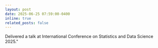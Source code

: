 ```yaml
---
layout: post
date: 2025-06-25 07:59:00-0400
inline: true
related_posts: false
---
```


Delivered a talk at International Conference on Statistics and Data Science 2025."
